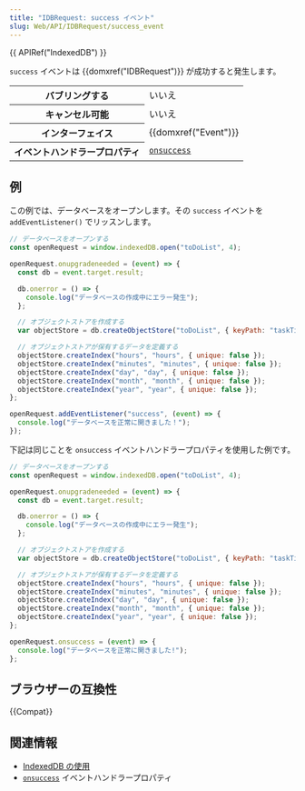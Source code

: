 ```yaml
---
title: "IDBRequest: success イベント"
slug: Web/API/IDBRequest/success_event
---
```


{{ APIRef("IndexedDB") }}

`success` イベントは {{domxref("IDBRequest")}} が成功すると発生します。

<table class="properties">
  <tbody>
    <tr>
      <th scope="row">バブリングする</th>
      <td>いいえ</td>
    </tr>
    <tr>
      <th scope="row">キャンセル可能</th>
      <td>いいえ</td>
    </tr>
    <tr>
      <th scope="row">インターフェイス</th>
      <td>{{domxref("Event")}}</td>
    </tr>
    <tr>
      <th scope="row">イベントハンドラープロパティ</th>
      <td>
        <code
          ><a href="/ja/docs/Web/API/IDBRequest/onsuccess">onsuccess</a></code
        >
      </td>
    </tr>
  </tbody>
</table>

## 例

この例では、データベースをオープンします。その `success` イベントを `addEventListener()` でリッスンします。

```js
// データベースをオープンする
const openRequest = window.indexedDB.open("toDoList", 4);

openRequest.onupgradeneeded = (event) => {
  const db = event.target.result;

  db.onerror = () => {
    console.log("データベースの作成中にエラー発生");
  };

  // オブジェクトストアを作成する
  var objectStore = db.createObjectStore("toDoList", { keyPath: "taskTitle" });

  // オブジェクトストアが保有するデータを定義する
  objectStore.createIndex("hours", "hours", { unique: false });
  objectStore.createIndex("minutes", "minutes", { unique: false });
  objectStore.createIndex("day", "day", { unique: false });
  objectStore.createIndex("month", "month", { unique: false });
  objectStore.createIndex("year", "year", { unique: false });
};

openRequest.addEventListener("success", (event) => {
  console.log("データベースを正常に開きました！");
});
```

下記は同じことを `onsuccess` イベントハンドラープロパティを使用した例です。

```js
// データベースをオープンする
const openRequest = window.indexedDB.open("toDoList", 4);

openRequest.onupgradeneeded = (event) => {
  const db = event.target.result;

  db.onerror = () => {
    console.log("データベースの作成中にエラー発生");
  };

  // オブジェクトストアを作成する
  var objectStore = db.createObjectStore("toDoList", { keyPath: "taskTitle" });

  // オブジェクトストアが保有するデータを定義する
  objectStore.createIndex("hours", "hours", { unique: false });
  objectStore.createIndex("minutes", "minutes", { unique: false });
  objectStore.createIndex("day", "day", { unique: false });
  objectStore.createIndex("month", "month", { unique: false });
  objectStore.createIndex("year", "year", { unique: false });
};

openRequest.onsuccess = (event) => {
  console.log("データベースを正常に開きました!");
};
```

## ブラウザーの互換性

{{Compat}}

## 関連情報

- [IndexedDB の使用](/ja/docs/Web/API/IndexedDB_API/Using_IndexedDB)
- [`onsuccess`](/ja/docs/Web/API/IDBRequest/onsuccess) イベントハンドラープロパティ
